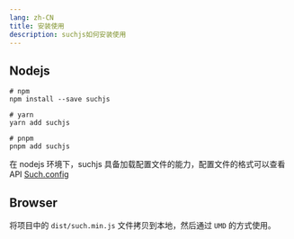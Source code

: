 ```yaml
---
lang: zh-CN
title: 安装使用
description: suchjs如何安装使用
---
```


## Nodejs

```shell
# npm
npm install --save suchjs

# yarn
yarn add suchjs

# pnpm
pnpm add suchjs
```

在 nodejs 环境下，suchjs 具备加载配置文件的能力，配置文件的格式可以查看API [Such.config](./api.html#such-config)

## Browser

将项目中的 `dist/such.min.js` 文件拷贝到本地，然后通过 `UMD` 的方式使用。
